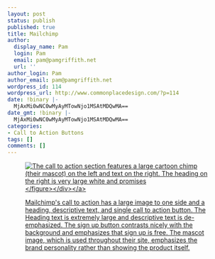 ```yaml
---
layout: post
status: publish
published: true
title: Mailchimp
author:
  display_name: Pam
  login: Pam
  email: pam@pamgriffith.net
  url: ''
author_login: Pam
author_email: pam@pamgriffith.net
wordpress_id: 114
wordpress_url: http://www.commonplacedesign.com/?p=114
date: !binary |-
  MjAxMi0wNC0wMyAyMTowNjo1MSAtMDQwMA==
date_gmt: !binary |-
  MjAxMi0wNC0wMyAyMTowNjo1MSAtMDQwMA==
categories:
- Call to Action Buttons
tags: []
comments: []
---
```

<p><a href="http:&#47;&#47;www.commonplacedesign.com&#47;wp-content&#47;uploads&#47;mailchimp-cta.png">
<div class="figure-wrapper">
<figure><img src="http:&#47;&#47;www.commonplacedesign.com&#47;wp-content&#47;uploads&#47;mailchimp-cta.png" alt="The call to action section features a large cartoon chimp (their mascot) on the left and text on the right. The heading on the right is very large white and promises "Easy Email Newsletters." Text below is a dark blue, which fades with the blue background a bit, and the call to action below that is orange and says "Sign Up Free" in white text." title="mailchimp-cta" class="alignnone size-full wp-image-115" &#47;><&#47;figure><&#47;div><&#47;a></p>
<p>Mailchimp's call to action has a large image to one side and a heading, descriptive text, and single call to action button. The Heading text is extremely large and descriptive text is de-emphasized. The sign up button contrasts nicely with the background and emphasizes that sign up is free. The mascot image, which is used throughout their site, emphasizes the brand personality rather than showing the product itself.</p>
